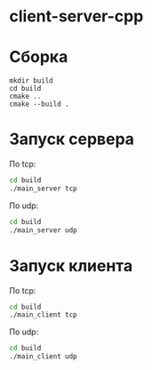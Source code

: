 # client-server-cpp

# Сборка
```
mkdir build
cd build
cmake ..
cmake --build .
```

# Запуск сервера
По tcp:
```bash
cd build
./main_server tcp
```
По udp:
```bash
cd build
./main_server udp
```

# Запуск клиента
По tcp:
```bash
cd build
./main_client tcp
```
По udp:
```bash
cd build
./main_client udp
```